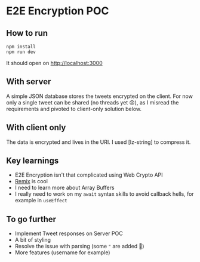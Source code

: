 # E2E Encryption POC

## How to run

```
npm install
npm run dev
```

It should open on [http://localhost:3000](http://localhost:3000)

## With server

A simple JSON database stores the tweets encrypted on the client. For now only a single tweet can be shared (no threads yet 😢), as I misread the requirements and pivoted to client-only solution below.

## With client only

The data is encrypted and lives in the URI. I used [lz-string] to compress it.

## Key learnings
- E2E Encryption isn't that complicated using Web Crypto API
- [Remix](https://www.remix.run/) is cool
- I need to learn more about Array Buffers
- I really need to work on my `await` syntax skills to avoid callback hells, for example in `useEffect`

## To go further
- Implement Tweet responses on Server POC
- A bit of styling
- Resolve the issue with parsing (some `"` are added 🤔)
- More features (username for example)